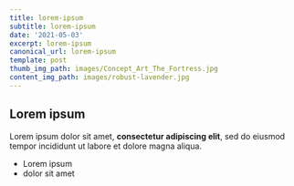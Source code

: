 ```yaml
---
title: lorem-ipsum
subtitle: lorem-ipsum
date: '2021-05-03'
excerpt: lorem-ipsum
canonical_url: lorem-ipsum
template: post
thumb_img_path: images/Concept_Art_The_Fortress.jpg
content_img_path: images/robust-lavender.jpg
---
```

## Lorem ipsum

Lorem ipsum dolor sit amet, **consectetur adipiscing elit**, sed do eiusmod tempor incididunt ut labore et dolore magna aliqua.

- Lorem ipsum
- dolor sit amet